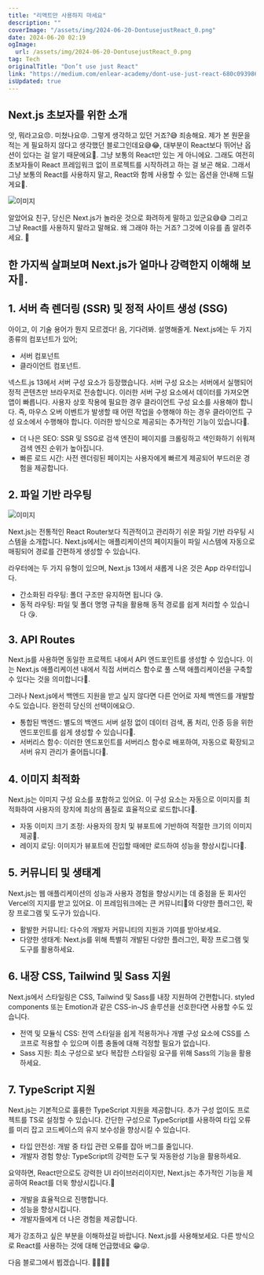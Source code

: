 ```yaml
---
title: "리액트만 사용하지 마세요"
description: ""
coverImage: "/assets/img/2024-06-20-DontusejustReact_0.png"
date: 2024-06-20 02:19
ogImage: 
  url: /assets/img/2024-06-20-DontusejustReact_0.png
tag: Tech
originalTitle: "Don’t use just React"
link: "https://medium.com/enlear-academy/dont-use-just-react-680c093986bb"
isUpdated: true
---
```





## Next.js 초보자를 위한 소개

앗, 뭐라고요😠. 미쳤나요😡. 그렇게 생각하고 있던 거죠?😅 죄송해요. 제가 본 원문을 적는 게 필요하지 않다고 생각했던 블로그인데요😅😂, 대부분이 React보다 뛰어난 옵션이 있다는 걸 알기 때문에요🤩. 그냥 보통의 React만 있는 게 아니에요. 그래도 여전히 초보자들이 React 프레임워크 없이 프로젝트를 시작하려고 하는 걸 보곤 해요. 그래서 그냥 보통의 React를 사용하지 말고, React와 함께 사용할 수 있는 옵션을 안내해 드릴게요🤩.

![이미지](https://miro.medium.com/v2/resize:fit:1400/1*2VtlJwEiapSHoivvgMI-Yw.gif)

알았어요 친구, 당신은 Next.js가 놀라운 것으로 화려하게 말하고 있군요😅😅 그리고 그냥 React를 사용하지 말라고 말해요. 왜 그래야 하는 거죠? 그것에 이유를 좀 알려주세요. 🌝

<div class="content-ad"></div>

## 한 가지씩 살펴보며 Next.js가 얼마나 강력한지 이해해 보자🤩.

## 1. 서버 측 렌더링 (SSR) 및 정적 사이트 생성 (SSG)

아이고, 이 기술 용어가 뭔지 모르겠다! 음, 기다려봐. 설명해줄게. Next.js에는 두 가지 종류의 컴포넌트가 있어;

- 서버 컴포넌트
- 클라이언트 컴포넌트.

<div class="content-ad"></div>

넥스트.js 13에서 서버 구성 요소가 등장했습니다. 서버 구성 요소는 서버에서 실행되어 정적 콘텐츠만 브라우저로 전송합니다. 이러한 서버 구성 요소에서 데이터를 가져오면 앱이 빠릅니다. 사용자 상호 작용에 필요한 경우 클라이언트 구성 요소를 사용해야 합니다. 즉, 마우스 오버 이벤트가 발생할 때 어떤 작업을 수행해야 하는 경우 클라이언트 구성 요소에서 수행해야 합니다. 이러한 방식으로 제공되는 추가적인 기능이 있습니다🤩.

- 더 나은 SEO: SSR 및 SSG로 검색 엔진이 페이지를 크롤링하고 색인화하기 쉬워져 검색 엔진 순위가 높아집니다.
- 빠른 로드 시간: 사전 렌더링된 페이지는 사용자에게 빠르게 제공되어 부드러운 경험을 제공합니다.

## 2. 파일 기반 라우팅

![이미지](/assets/img/2024-06-20-DontusejustReact_0.png)

<div class="content-ad"></div>

Next.js는 전통적인 React Router보다 직관적이고 관리하기 쉬운 파일 기반 라우팅 시스템을 소개합니다. Next.js에서는 애플리케이션의 페이지들이 파일 시스템에 자동으로 매핑되어 경로를 간편하게 생성할 수 있습니다.

라우터에는 두 가지 유형이 있으며, Next.js 13에서 새롭게 나온 것은 App 라우터입니다.

- 간소화된 라우팅: 폴더 구조만 유지하면 됩니다 😘.
- 동적 라우팅: 파일 및 폴더 명명 규칙을 활용해 동적 경로를 쉽게 처리할 수 있습니다 😘.

## 3. API Routes

<div class="content-ad"></div>

Next.js를 사용하면 동일한 프로젝트 내에서 API 엔드포인트를 생성할 수 있습니다. 이는 Next.js 애플리케이션 내에서 직접 서버리스 함수로 풀 스택 애플리케이션을 구축할 수 있다는 것을 의미합니다🫡.

그러나 Next.js에서 백엔드 지원을 받고 싶지 않다면 다른 언어로 자체 백엔드를 개발할 수도 있습니다. 완전히 당신의 선택이에요😏.

- 통합된 백엔드: 별도의 백엔드 서버 설정 없이 데이터 검색, 폼 처리, 인증 등을 위한 엔드포인트를 쉽게 생성할 수 있습니다🥱.
- 서버리스 함수: 이러한 엔드포인트를 서버리스 함수로 배포하여, 자동으로 확장되고 서버 유지 관리가 줄어듭니다🥱.

## 4. 이미지 최적화

<div class="content-ad"></div>

Next.js는 이미지 구성 요소를 포함하고 있어요. 이 구성 요소는 자동으로 이미지를 최적화하여 사용자의 장치에 최상의 품질로 효율적으로 로드합니다🤩.

- 자동 이미지 크기 조정: 사용자의 장치 및 뷰포트에 기반하여 적절한 크기의 이미지 제공🫡.
- 레이지 로딩: 이미지가 뷰포트에 진입할 때에만 로드하여 성능을 향상시킵니다🫡.

## 5. 커뮤니티 및 생태계

Next.js는 웹 애플리케이션의 성능과 사용자 경험을 향상시키는 데 중점을 둔 회사인 Vercel의 지지를 받고 있어요. 이 프레임워크에는 큰 커뮤니티🤩와 다양한 플러그인, 확장 프로그램 및 도구가 있습니다.

<div class="content-ad"></div>

- 활발한 커뮤니티: 다수의 개발자 커뮤니티의 지원과 기여를 받아보세요.
- 다양한 생태계: Next.js를 위해 특별히 개발된 다양한 플러그인, 확장 프로그램 및 도구를 활용하세요.

## 6. 내장 CSS, Tailwind 및 Sass 지원

Next.js에서 스타일링은 CSS, Tailwind 및 Sass를 내장 지원하여 간편합니다. styled components 또는 Emotion과 같은 CSS-in-JS 솔루션을 선호한다면 사용할 수도 있습니다.

- 전역 및 모듈식 CSS: 전역 스타일을 쉽게 적용하거나 개별 구성 요소에 CSS를 스코프로 적용할 수 있으며 이름 충돌에 대해 걱정할 필요가 없습니다.
- Sass 지원: 최소 구성으로 보다 복잡한 스타일링 요구를 위해 Sass의 기능을 활용하세요.

<div class="content-ad"></div>

## 7. TypeScript 지원

Next.js는 기본적으로 훌륭한 TypeScript 지원을 제공합니다. 추가 구성 없이도 프로젝트를 TS로 설정할 수 있습니다. 간단한 구성으로 TypeScript를 사용하여 타입 오류를 미리 잡고 코드베이스의 유지 보수성을 향상시킬 수 있습니다.

- 타입 안전성: 개발 중 타입 관련 오류를 잡아 버그를 줄입니다.
- 개발자 경험 향상: TypeScript의 강력한 도구 및 자동완성 기능을 활용하세요.

요약하면, React만으로도 강력한 UI 라이브러리이지만, Next.js는 추가적인 기능을 제공하여 React를 더욱 향상시킵니다.🤩

<div class="content-ad"></div>

- 개발을 효율적으로 진행합니다.
- 성능을 향상시킵니다.
- 개발자들에게 더 나은 경험을 제공합니다.

제가 강조하고 싶은 부분을 이해하셨길 바랍니다. Next.js를 사용해보세요. 다른 방식으로 React를 사용하는 것에 대해 언급했네요 😁😜.

다음 블로그에서 뵙겠습니다. 👋👋👋👋